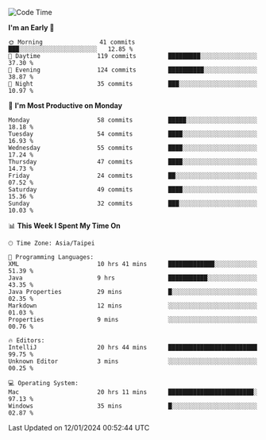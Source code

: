 <!--START_SECTION:waka-->
![Code Time](http://img.shields.io/badge/Code%20Time-811%20hrs%2042%20mins-blue)

**I'm an Early 🐤** 

```text
🌞 Morning                41 commits          ███░░░░░░░░░░░░░░░░░░░░░░   12.85 % 
🌆 Daytime                119 commits         █████████░░░░░░░░░░░░░░░░   37.30 % 
🌃 Evening                124 commits         ██████████░░░░░░░░░░░░░░░   38.87 % 
🌙 Night                  35 commits          ███░░░░░░░░░░░░░░░░░░░░░░   10.97 % 
```
📅 **I'm Most Productive on Monday** 

```text
Monday                   58 commits          █████░░░░░░░░░░░░░░░░░░░░   18.18 % 
Tuesday                  54 commits          ████░░░░░░░░░░░░░░░░░░░░░   16.93 % 
Wednesday                55 commits          ████░░░░░░░░░░░░░░░░░░░░░   17.24 % 
Thursday                 47 commits          ████░░░░░░░░░░░░░░░░░░░░░   14.73 % 
Friday                   24 commits          ██░░░░░░░░░░░░░░░░░░░░░░░   07.52 % 
Saturday                 49 commits          ████░░░░░░░░░░░░░░░░░░░░░   15.36 % 
Sunday                   32 commits          ███░░░░░░░░░░░░░░░░░░░░░░   10.03 % 
```


📊 **This Week I Spent My Time On** 

```text
🕑︎ Time Zone: Asia/Taipei

💬 Programming Languages: 
XML                      10 hrs 41 mins      █████████████░░░░░░░░░░░░   51.39 % 
Java                     9 hrs               ███████████░░░░░░░░░░░░░░   43.35 % 
Java Properties          29 mins             █░░░░░░░░░░░░░░░░░░░░░░░░   02.35 % 
Markdown                 12 mins             ░░░░░░░░░░░░░░░░░░░░░░░░░   01.03 % 
Properties               9 mins              ░░░░░░░░░░░░░░░░░░░░░░░░░   00.76 % 

🔥 Editors: 
IntelliJ                 20 hrs 44 mins      █████████████████████████   99.75 % 
Unknown Editor           3 mins              ░░░░░░░░░░░░░░░░░░░░░░░░░   00.25 % 

💻 Operating System: 
Mac                      20 hrs 11 mins      ████████████████████████░   97.13 % 
Windows                  35 mins             █░░░░░░░░░░░░░░░░░░░░░░░░   02.87 % 
```


 Last Updated on 12/01/2024 00:52:44 UTC
<!--END_SECTION:waka-->
